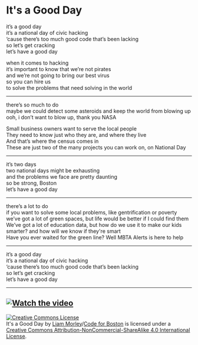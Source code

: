 It's a Good Day
===============

it’s a good day  
it’s a national day of civic hacking  
‘cause there’s too much good code that’s been lacking  
so let’s get cracking  
let’s have a good day

when it comes to hacking  
it’s important to know that we’re not pirates  
and we’re not going to bring our best virus  
so you can hire us  
to solve the problems that need solving in the world

---

there’s so much to do  
maybe we could detect some asteroids and keep the world from blowing up  
ooh, i don’t want to blow up, thank you NASA

Small business owners want to serve the local people  
They need to know just who they are, and where they live  
And that’s where the census comes in  
These are just two of the many projects you can work on, on National Day  

---

it’s two days  
two national days might be exhausting  
and the problems we face are pretty daunting  
so be strong, Boston  
let’s have a good day

---

there’s a lot to do  
if you want to solve some local problems, like gentrification or poverty  
we’ve got a lot of green spaces, but life would be better if I could find them  
We’ve got a lot of education data, but how do we use it to make our kids smarter? and how will we know if they're smart  
Have you ever waited for the green line? Well MBTA Alerts is here to help

---

it’s a good day  
it’s a national day of civic hacking  
‘cause there’s too much good code that’s been lacking  
so let’s get cracking  
let’s have a good day


---
[![Watch the video](http://img.youtube.com/vi/WeTIIrCyZLQ/0.jpg)](http://www.youtube.com/watch?v=WeTIIrCyZLQ)
---
<a rel="license" href="http://creativecommons.org/licenses/by-nc-sa/4.0/"><img alt="Creative Commons License" style="border-width:0" src="http://i.creativecommons.org/l/by-nc-sa/4.0/88x31.png" /></a><br /><span xmlns:dct="http://purl.org/dc/terms/" property="dct:title">It's a Good Day</span> by <a xmlns:cc="http://creativecommons.org/ns#" href="https://github.com/carpeliam" property="cc:attributionName" rel="cc:attributionURL">Liam Morley</a>/<a xmlns:cc="http://creativecommons.org/ns#" href="https://github.com/codeforboston" property="cc:attributionName" rel="cc:attributionURL">Code for Boston</a> is licensed under a <a rel="license" href="http://creativecommons.org/licenses/by-nc-sa/4.0/">Creative Commons Attribution-NonCommercial-ShareAlike 4.0 International License</a>.
